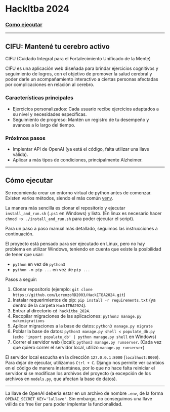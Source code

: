 # HackItba 2024

### [Como ejecutar](#como-ejecutar)
----------
## CIFU: Mantené tu cerebro activo
CIFU (Cuidado Integral para el Fortalecimiento Unificado de la Mente)

CIFU es una aplicación web diseñada para brindar ejercicios cognitivos y seguimiento de logros, con el objetivo de promover la salud cerebral y poder darle un acompañamiento interactivo a ciertas personas afectadas por complicaciones en relación al cerebro.

### Características principales
* Ejercicios personalizados: Cada usuario recibe ejercicios adaptados a su nivel y necesidades específicas.
* Seguimiento de progreso: Mantén un registro de tu desempeño y avances a lo largo del tiempo.

### Próximos pasos
- Implentar API de OpenAI (ya está el código, falta utilizar una llave válida).
- Aplicar a más tipos de condiciones, principalmente Alzheimer.
----------
## Cómo ejecutar
Se recomienda crear un entorno virtual de python antes de comenzar. Existen varios métodos, siendo el más común
[venv](https://docs.python.org/3/library/venv.html).

La manera más sencilla es clonar el repositorio y ejecutar `install_and_run.sh` (`.ps1` en Windows) y listo.
(En linux es necesario hacer `chmod +x ./install_and_run.sh` para poder ejecutar el script).

Para un paso a paso manual más detallado, seguimos las instrucciones a continuación.

El proyecto está pensado para ser ejecutado en Linux, pero no hay problema en utilizar Windows, teniendo en
cuenta que existe la posibilidad de tener que usar:
- `python` en vez de `python3`
- `python -m pip ...` en vez de `pip ...`

Pasos a seguir:
1. Clonar repositorio (ejemplo: `git clone https://github.com/LorenzoRD2003/HackITBA2024.git`)
2. Instalar requerimientos de pip: `pip install -r requirements.txt` (ya dentro de la carpeta `HackITBA2024`).
3. Entrar al directorio `cd hackitba_2024`.
4. Recopilar migraciones de las aplicaciones: `python3 manage.py makemigrations`
5. Aplicar migraciones a la base de datos: `python3 manage.py migrate`
6. Poblar la base de datos: `python3 manage.py shell < populate_db.py` (`echo 'import populate_db' | python manage.py shell` en Windows)
7. Correr el servidor web (local): `python3 manage.py runserver`.
(Cada vez que quiero correr el servidor local, utilizo `manage.py runserver`)

El servidor local escucha en la dirección `127.0.0.1:8000` (`localhost:8000`).
Para dejar de ejecutar, utilizamos `Ctrl + C`.
Django nos permite ver cambios en el código de manera instantánea, por lo que no hace falta reiniciar el servidor si se modifican los archivos del proyecto (a excepción de los archivos en `models.py`, que afectan la base de datos).

----------

La llave de OpenAI debería estar en un archivo de nombre `.env`, de la forma `OPENAI_SECRET_KEY='lallave'`.
Sin embargo, no conseguimos una llave válida de free tier para poder implentar la funcionalidad.